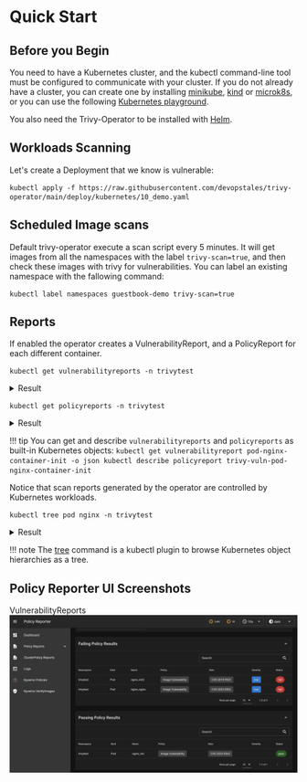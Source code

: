 # Quick Start

## Before you Begin

You need to have a Kubernetes cluster, and the kubectl command-line tool must be configured to communicate with your
cluster. If you do not already have a cluster, you can create one by installing [minikube], [kind] or [microk8s], or you can use the following [Kubernetes playground].

You also need the Trivy-Operator to be installed with [Helm](../installation/).

## Workloads Scanning

Let's create a Deployment that we know is vulnerable:

```
kubectl apply -f https://raw.githubusercontent.com/devopstales/trivy-operator/main/deploy/kubernetes/10_demo.yaml
```

## Scheduled Image scans

Default trivy-operator execute a scan script every 5 minutes. It will get images from all the namespaces with the label `trivy-scan=true`, and then check these images with trivy for vulnerabilities. You can label an existing namespace with the fallowing command:

```
kubectl label namespaces guestbook-demo trivy-scan=true
```

## Reports
If enabled the operator creates a VulnerabilityReport, and a PolicyReport for each different container.

```
kubectl get vulnerabilityreports -n trivytest
```

<details>
<summary>Result</summary>
```
NAME                        REPOSITORY       TAG      AGE   STATUS
pod-nginx-container-init    library/alpine   latest   18m   OK
pod-nginx-container-init2   library/ubuntu   latest   18m   OK
pod-nginx-container-nginx   library/nginx    latest   18m   OK
```
</details>

```
kubectl get policyreports -n trivytest
```

<details>
<summary>Result</summary>
```
NAME                                   PASS   FAIL   WARN   ERROR   SKIP   AGE
trivy-vuln-pod-nginx-container-init    1      0      0      0       0      17m
trivy-vuln-pod-nginx-container-init2   0      0      21     0       0      17m
trivy-vuln-pod-nginx-container-nginx   0      32     106    0       0      17m
```
</details>

!!! tip
    You can get and describe `vulnerabilityreports` and `policyreports` as built-in Kubernetes objects:
    ```
    kubectl get vulnerabilityreport pod-nginx-container-init -o json
    kubectl describe policyreport trivy-vuln-pod-nginx-container-init
    ```

Notice that scan reports generated by the operator are controlled by Kubernetes workloads.

```
kubectl tree pod nginx -n trivytest
```

<details>
<summary>Result</summary>
```
NAMESPACE  NAME                                                 READY  REASON  AGE
trivytest  Pod/nginx                                            True           4h40m
trivytest  ├─CiliumEndpoint/nginx                               -              4h40m
trivytest  ├─PolicyReport/trivy-vuln-pod-nginx-container-init   -              20m
trivytest  ├─PolicyReport/trivy-vuln-pod-nginx-container-init2  -              20m
trivytest  ├─PolicyReport/trivy-vuln-pod-nginx-container-nginx  -              20m
trivytest  ├─VulnerabilityReport/pod-nginx-container-init       -              20m
trivytest  ├─VulnerabilityReport/pod-nginx-container-init2      -              20m
trivytest  └─VulnerabilityReport/pod-nginx-container-nginx      -              20m
```
</details>

!!! note
    The [tree] command is a kubectl plugin to browse Kubernetes object hierarchies as a tree.

## Policy Reporter UI Screenshots

VulnerabilityReports
![VulnerabilityReports](img/policy_report.png)



[minikube]: https://minikube.sigs.k8s.io/docs/
[kind]: https://kind.sigs.k8s.io/docs/
[microk8s]: https://microk8s.io/
[Kubernetes playground]: http://labs.play-with-k8s.com/
[tree]: https://github.com/ahmetb/kubectl-tree
